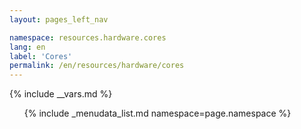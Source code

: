 ```yaml
---
layout: pages_left_nav

namespace: resources.hardware.cores
lang: en
label: 'Cores'
permalink: /en/resources/hardware/cores
---
```


{% include __vars.md %}

<!-- Content starts -->

<ul class="list-unstyled">
  {% include _menudata_list.md namespace=page.namespace %}
</ul>

<!-- Content ends -->